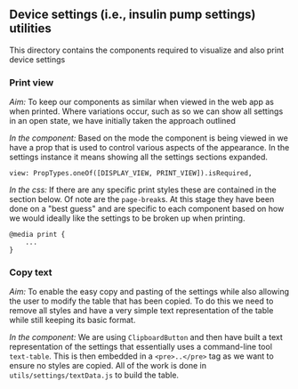 ## Device settings (i.e., insulin pump settings) utilities

This directory contains the components required to visualize and also print device settings

### Print view

*Aim:*
To keep our components as similar when viewed in the web app as when printed. Where variations occur, such as so we can show all settings in an open state, we have initially taken the approach outlined

*In the component:*
Based on the mode the component is being viewed in we have a prop that is used to control various aspects of the appearance. In the settings instance it means showing all the settings sections expanded.

```
view: PropTypes.oneOf([DISPLAY_VIEW, PRINT_VIEW]).isRequired,
```

*In the css:*
If there are any specific print styles these are contained in the section below. Of note are the `page-break`s. At this stage they have been done on a "best guess" and are specific to each component based on how we would ideally like the settings to be broken up when printing.

```
@media print {
    ...
}
```

### Copy text

*Aim:*
To enable the easy copy and pasting of the settings while also allowing the user to modify the table that has been copied. To do this we need to remove all styles and have a very simple text representation of the table while still keeping its basic format.

*In the component:*
We are using `ClipboardButton` and then have built a text representation of the settings that essentially uses a command-line tool `text-table`. This is then embedded in a `<pre>..</pre>` tag as we want to ensure no styles are copied. All of the work is done in `utils/settings/textData.js` to build the table.
